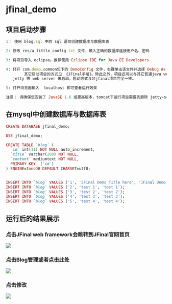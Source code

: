 # jfinal_demo

## 项目启动步骤
```ruby
1： 使用 blog.sql 中的 sql 语句创建数据库与数据库表

2: 修改 res/a_little_config.txt 文件，填入正确的数据库连接用户名、密码

3: 将项目导入 eclipse。推荐使用 Eclipse IDE for Java EE Developers

4: 打开 com.demo.common包下的 DemoConfig 文件，右键单击该文件并选择 Debug As ---> Java Application。
        其它启动项目的方式见 《JFinal手册》。除此之外，项目还可以与其它普通java web 项目一样使用 tomcat
   jetty 等 web server 来启动，启动方式与非jfinal项目完全一样。

5: 打开浏览器输入  localhost 即可查看运行效果

注意： 请确保您安装了 JavaSE 1.6 或更高版本，tomcat下运行项目需要先删除 jetty-server-xxx.jar，否则会有冲突
```

## 在mysql中创建数据库与数据库表
```ruby
CREATE DATABASE jfinal_demo;

USE jfinal_demo;

CREATE TABLE `blog` (
  `id` int(11) NOT NULL auto_increment,
  `title` varchar(200) NOT NULL,
  `content` mediumtext NOT NULL,
  PRIMARY KEY  (`id`)
) ENGINE=InnoDB DEFAULT CHARSET=utf8;


INSERT INTO `blog` VALUES ('1', 'JFinal Demo Title here', 'JFinal Demo Content here');
INSERT INTO `blog` VALUES ('2', 'test 1', 'test 1');
INSERT INTO `blog` VALUES ('3', 'test 2', 'test 2');
INSERT INTO `blog` VALUES ('4', 'test 3', 'test 3');
INSERT INTO `blog` VALUES ('5', 'test 4', 'test 4');
```
## 运行后的结果展示

### 点击JFinal web framework会跳转到JFinal官网首页
![](https://github.com/wang911205/jfinal_demo/blob/master/1.png)

### 点击Blog管理或者点击此处
![](https://github.com/wang911205/jfinal_demo/blob/master/2.png)

### 点击修改
![](https://github.com/wang911205/jfinal_demo/blob/master/3.png)
